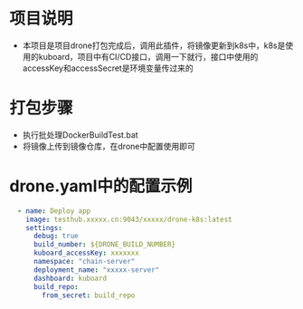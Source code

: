 # 项目说明
- 本项目是项目drone打包完成后，调用此插件，将镜像更新到k8s中，k8s是使用的kuboard，项目中有CI/CD接口，调用一下就行，接口中使用的accessKey和accessSecret是环境变量传过来的

# 打包步骤
- 执行批处理DockerBuildTest.bat
- 将镜像上传到镜像仓库，在drone中配置使用即可

# drone.yaml中的配置示例
```yaml
  - name: Deploy app
    image: testhub.xxxxx.cn:9043/xxxxx/drone-k8s:latest
    settings:
      debug: true
      build_number: ${DRONE_BUILD_NUMBER}
      kuboard_accessKey: xxxxxxx
      namespace: "chain-server"
      deployment_name: "xxxxx-server"
      dashboard: kuboard
      build_repo:
        from_secret: build_repo
```
